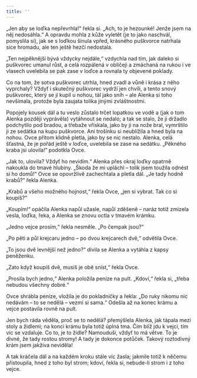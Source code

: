 ```yaml
---
title: ''
---
```


„Jen aby se loďka nepřevrhla!“ řekla si. „Ach, to je hezounké! Jenže jsem na něj nedosáhla.“ A opravdu mohla z kůže vyletět (je to jako naschvál, pomyslila si), jak se s loďkou šinula vpřed, krásného puškvorce natrhala sice hromadu, ale ten ještě hezčí nedostala.

„Ten nejpěknější bývá vždycky nejdále,“ vzdychla nad tím, jak daleko si puškvorec umanul růst, a celá rozpálená v obličeji a zmáchaná na rukou i ve vlasech uvelebila se pak zase v loďce a rovnala ty objevené poklady.

Co na tom, že sotva puškvorec utrhla, hned zvadl a vůně i krása z něho vyprchaly? Vždyť i skutečný puškvorec vydrží jen chvíli, a tento snový puškvorec, který se jí kupil u nohou, tál jako sníh – ale Alenka si toho nevšímala, protože byla zaujata tolika jinými zvláštnostmi.

Popojely kousek dál a tu veslo zůstalo trčet lopatkou ve vodě a (jak o tom Alenka později vyprávěla) vytáhnout se nedalo; a tak se stalo, že ji držadlo podchytilo pod bradou, a třebaže vřískala, jako by ji na nože bral, vymrštilo ji ze sedátka na kupu puškvorce. Ani trošinku si neublížila a hned byla na nohou. Ovce přitom klidně pletla, jako by se nic nestalo. Alenka, celá šťastná, že je pořád ještě v loďce, uvelebila se zase na sedátku. „Pěkného kraba jsi ulovila!“ podotkla Ovce.

„Jak to, ulovila? Vždyť ho nevidím.“ Alenka přes okraj loďky opatrně nakoukla do tmavé hlubiny. „Škoda že mi upláchl – tolik jsem toužila odnést si ho domů!“ Ovce se opovržlivě zachechtala a pletla dál. „Je tady hodně krabů?“ řekla Alenka.

„Krabů a všeho možného hojnost,“ řekla Ovce, „jen si vybrat. Tak co si koupíš?“

„Koupím!“ opáčila Alenka napůl užasle, napůl zděšeně – naráz totiž zmizela vesla, loďka, řeka, a Alenka se znovu octla v tmavém krámku.

„Jedno vejce prosím,“ řekla nesměle. „Po čempak jsou?“

„Po pěti a půl krejcaru jedno – po dvou krejcarech dvě,“ odvětila Ovce.

„To jsou dvě levnější než jedno?“ divila se Alenka a vytáhla z kapsy peněženku.

„Zato když koupíš dvě, musíš je obě sníst,“ řekla Ovce.

„Prosila bych jedno,“ Alenka položila peníze na pult. „Kdoví,“ řekla si, „třeba nebudou všechny dobré.“

Ovce shrábla peníze, vložila je do pokladničky a řekla: „Do ruky nikomu nic nedávám – to se nedělá – vezmi si sama.“ Odešla až na konec krámu a vejce postavila rovně na pult.

Jen bych ráda věděla, proč se to nedělá? přemýšlela Alenka, jak tápala mezi stoly a židlemi; na konci krámu byla totiž úplná tma. Čím blíž jdu k vejci, tím víc se vzdaluje. Co to, je to židle? Namouduši, vždyť to má větve. To je divné, že tady rostou stromy! A tady je dokonce potůček. Takový roztodivný krám jsem jakživa neviděla!

A tak kráčela dál a na každém kroku stále víc žasla; jakmile totiž k něčemu přistoupila, hned z toho byl strom; kdoví, řekla si, nebude-li strom i z toho vejce.
